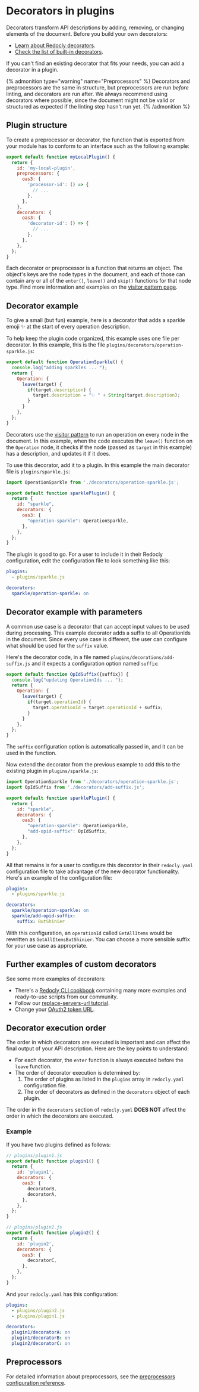 # Decorators in plugins

Decorators transform API descriptions by adding, removing, or changing elements of the document. Before you build your own decorators:

- [Learn about Redocly decorators](../decorators.md).
- [Check the list of built-in decorators](../decorators.md#list-of-decorators).

If you can't find an existing decorator that fits your needs, you can add a decorator in a plugin.

{% admonition type="warning" name="Preprocessors" %}
Decorators and preprocessors are the same in structure, but preprocessors are run _before_ linting, and decorators are run after. We always recommend using decorators where possible, since the document might not be valid or structured as expected if the linting step hasn't run yet.
{% /admonition %}

## Plugin structure

To create a preprocessor or decorator, the function that is exported from your module has to conform to an interface such as the following example:

```js
export default function myLocalPlugin() {
  return {
    id: 'my-local-plugin',
    preprocessors: {
      oas3: {
        'processor-id': () => {
          // ...
        },
      },
    },
    decorators: {
      oas3: {
        'decorator-id': () => {
          // ...
        },
      },
    },
  };
}
```

Each decorator or preprocessor is a function that returns an object. The object's keys are the node types in the document, and each of those can contain any or all of the `enter()`, `leave()` and `skip()` functions for that node type. Find more information and examples on the [visitor pattern page](./visitor.md).

## Decorator example

To give a small (but fun) example, here is a decorator that adds a sparkle emoji ✨ at the start of every operation description.

To help keep the plugin code organized, this example uses one file per decorator. In this example, this is the file `plugins/decorators/operation-sparkle.js`:

```js
export default function OperationSparkle() {
  console.log("adding sparkles ... ");
  return {
    Operation: {
      leave(target) {
        if(target.description) {
          target.description = "✨ " + String(target.description);
        }
      }
    },
  };
}
```

Decorators use the [visitor pattern](./visitor.md) to run an operation on every node in the document. In this example, when the code executes the `leave()` function on the `Operation` node, it checks if the node (passed as `target` in this example) has a description, and updates it if it does.

To use this decorator, add it to a plugin. In this example the main decorator file is `plugins/sparkle.js`:

```js
import OperationSparkle from './decorators/operation-sparkle.js';

export default function sparklePlugin() {
  return {
    id: "sparkle",
    decorators: {
      oas3: {
        "operation-sparkle": OperationSparkle,
      },
    },
  };
}
```

The plugin is good to go. For a user to include it in their Redocly configuration, edit the configuration file to look something like this:

```yaml
plugins:
  - plugins/sparkle.js

decorators:
  sparkle/operation-sparkle: on
```

## Decorator example with parameters

A common use case is a decorator that can accept input values to be used during processing. This example decorator adds a suffix to all OperationIds in the document. Since every use case is different, the user can configure what should be used for the `suffix` value.

Here's the decorator code, in a file named `plugins/decorations/add-suffix.js` and it expects a configuration option named `suffix`:

```js
export default function OpIdSuffix({suffix}) {
  console.log("updating OperationIds ... ");
  return {
    Operation: {
      leave(target) {
        if(target.operationId) {
          target.operationId = target.operationId + suffix;
        }
      }
    },
  };
}
```

The `suffix` configuration option is automatically passed in, and it can be used in the function.

Now extend the decorator from the previous example to add this to the existing plugin in `plugins/sparkle.js`:

```js
import OperationSparkle from './decorators/operation-sparkle.js';
import OpIdSuffix from './decorators/add-suffix.js';

export default function sparklePlugin() {
  return {
    id: "sparkle",
    decorators: {
      oas3: {
        "operation-sparkle": OperationSparkle,
        "add-opid-suffix": OpIdSuffix,
      },
    },
  };
}
```

All that remains is for a user to configure this decorator in their `redocly.yaml` configuration file to take advantage of the new decorator functionality. Here's an example of the configuration file:

```yaml
plugins:
  - plugins/sparkle.js

decorators:
  sparkle/operation-sparkle: on
  sparkle/add-opid-suffix:
    suffix: ButShinier
```

With this configuration, an `operationId` called `GetAllItems` would be rewritten as `GetAllItemsButShinier`. You can choose a more sensible suffix for your use case as appropriate.

## Further examples of custom decorators

See some more examples of decorators:

- There's a [Redocly CLI cookbook](https://github.com/Redocly/redocly-cli-cookbook) containing many more examples and ready-to-use scripts from our community.
- Follow our [replace-servers-url tutorial](../guides/replace-servers-url.md).
- Change your [OAuth2 token URL](../guides/change-token-url.md).

## Decorator execution order

The order in which decorators are executed is important and can affect the final output of your API description.
Here are the key points to understand:

- For each decorator, the `enter` function is always executed before the `leave` function.
- The order of decorator execution is determined by:
  1. The order of plugins as listed in the `plugins` array in `redocly.yaml` configuration file.
  1. The order of decorators as defined in the `decorators` object of each plugin.

The order in the `decorators` section of `redocly.yaml` **DOES NOT** affect the order in which the decorators are executed.

### Example

If you have two plugins defined as follows:

```js
// plugins/plugin1.js
export default function plugin1() {
  return {
    id: 'plugin1',
    decorators: {
      oas3: {
        decoratorB,
        decoratorA,
      },
    },
  };
}
```

```js
// plugins/plugin2.js
export default function plugin2() {
  return {
    id: 'plugin2',
    decorators: {
      oas3: {
        decoratorC,
      },
    },
  };
}
```

And your `redocly.yaml` has this configuration:

```yaml
plugins:
  - plugins/plugin2.js
  - plugins/plugin1.js

decorators:
  plugin1/decoratorA: on
  plugin1/decoratorB: on
  plugin2/decoratorC: on
```

## Preprocessors

For detailed information about preprocessors, see the [preprocessors configuration reference](../configuration/reference/preprocessors.md).
